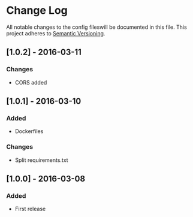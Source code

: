 # Change Log
All notable changes to the config fileswill be documented in this file.
This project adheres to [Semantic Versioning](http://semver.org/).

## [1.0.2] - 2016-03-11
### Changes

  * CORS added

## [1.0.1] - 2016-03-10
### Added

  * Dockerfiles

### Changes
  
  * Split requirements.txt

## [1.0.0] - 2016-03-08
### Added

  * First release


